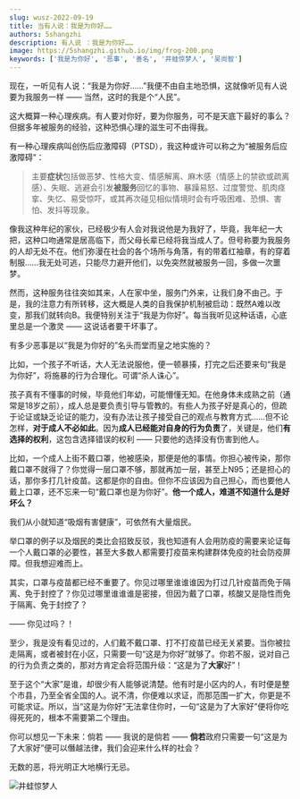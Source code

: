 ```yaml
---
slug: wusz-2022-09-19
title: 当有人说：我是为你好……
authors: 5shangzhi
description: 有人说 ：我是为你好……
image: https://5shangzhi.github.io/img/frog-200.png
keywords: ['我是为你好', '恶事', '善名', '井蛙惊梦人', '吴尚智']
---
```


现在，一听见有人说：“我是为你好……”我便不由自主地恐惧，这就像听见有人说要为我服务一样 —— 当然，这时的我是个“人民”。

这大概算一种心理疾病。有人要对你好，要为你服务，可不是天底下最好的事么？但据多年被服务的经验，这种恐惧心理的滋生可不由得我。

有一种心理疾病叫创伤后应激障碍（PTSD），我这种或许可以称之为“被服务后应激障碍”：

> 主要**症状**包括做恶梦、性格大变、情感解离、麻木感（情感上的禁欲或疏离感）、失眠、逃避会引发**被服务**回忆的事物、暴躁易怒、过度警觉、肌肉痉挛、失忆、易受惊吓，或其再次碰见相似情境时会有呼吸困难、恐惧、害怕、发抖等现象。

像我这种年纪的家伙，已经极少有人会对我说他是为我好了，毕竟，我年纪一大把，这种口吻通常是居高临下，而父母长辈已经将我当成人了。但号称要为我服务的人却无处不在。他们弥漫在社会的各个场所与角落，有的带着红袖章，有的穿着制服……我无处可逃，只能尽力避开他们，以免突然就被服务一回，多做一次噩梦。

然而，这种服务往往突如其来，人在家中坐，服务门外来，让我们身不由己。于是，我的注意力有所转移，这大概是人类的自我保护机制被启动：既然A难以改变，那我们就转向B。我便特别关注于“我是为你好”。每当我听见这种话语，心底里总是一个激灵 —— 这说话者要干坏事了。

有多少恶事是以“我是为你好的”名头而堂而皇之地实施的？

比如，一个孩子不听话，大人无法说服他，便一顿暴揍，打完之后还要来句“我是为你好”，将施暴的行为合理化。可谓“杀人诛心”。

孩子真有不懂事的时候，毕竟他们年幼，可能懵懂无知。在他身体未成熟之前（通常是18岁之前），成人总是要负责引导与管教的。有些人为孩子好是真心的，但疏于论证或缺乏论证的能力，没有办法让孩子接受自己的观点与教育方式……但不论怎样，**对于成人不必如此**。因为**成人已经能对自身的行为负责**了，关键是，他们**有选择的权利**，这包含选择错误的权利 —— 只要他的选择没有伤害到他人。

比如，一个成人上街不戴口罩，他被感染，那便是他的事情。你担心被传染，那你戴口罩不就得了？你觉得一层口罩不够，那就再加一层，甚至上N95；还是担心的话，那你多打几针疫苗。这都是你的自由。但你不应该因为自己担心，而也要他人戴上口罩，还不忘来一句“戴口罩也是为你好”。**他一个成人，难道不知道什么是好坏么？**

我们从小就知道“吸烟有害健康”，可依然有大量烟民。

举口罩的例子以及烟民的类比会招致反驳，我也知道有人会用防疫的需要来论证每一个人戴口罩的必要性，甚至大多数人都需要打疫苗来构建群体免疫的社会防疫屏障。但我想迎难而上。

其实，口罩与疫苗都已经不重要了。你见过哪里谁谁谁因为打过几针疫苗而免于隔离、免于封控了？你见过哪里谁谁谁是密接，但因为戴了口罩，核酸又是隐性而免于隔离、免于封控了？

—— 你见过吗？！

至少，我是没有看见过的，人们戴不戴口罩、打不打疫苗已经无关紧要。当你被拉走隔离，或者被封在小区，只需要一句“这是为你好”就够了。你若不服，说对自己的行为负责之类的，那对方肯定会将范围升级：“这是为了**大家**好”！

至于这个“大家”是谁，却很少有人能够说清楚。他有时是小区内的人，有时便是整个市县，乃至全省全国的人。说不清，你便难以求证，而那范围一扩大，你更是不可能求证。所以，当“这是为你好”无法拿住你时，一句“这是为了大家好”便将你吃得死死的，根本不需要第二个理由。

你可以想见一下未来：倘若 —— 我说的是倘若 —— **倘若**政府只需要一句“这是为了大家好”便可以僭越法律，我们会迎来什么样的社会？

无数的恶，将光明正大地横行无忌。

![井蛙惊梦人](https://5shangzhi.github.io/img/frog.jpeg)
